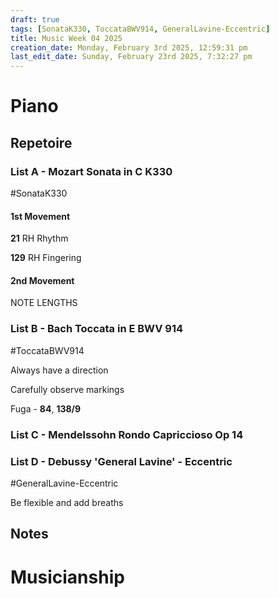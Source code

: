 ```yaml
---
draft: true
tags: [SonataK330, ToccataBWV914, GeneralLavine-Eccentric]
title: Music Week 04 2025
creation_date: Monday, February 3rd 2025, 12:59:31 pm
last_edit_date: Sunday, February 23rd 2025, 7:32:27 pm
---
```


# Piano

## Repetoire

### List A - Mozart Sonata in C K330

#SonataK330

#### 1st Movement

**21** RH Rhythm

**129** RH Fingering

#### 2nd Movement

NOTE LENGTHS

### List B - Bach Toccata in E BWV 914

#ToccataBWV914

Always have a direction

Carefully observe markings

Fuga  - **84**, **138/9**

### List C - Mendelssohn Rondo Capriccioso Op 14

### List D - Debussy 'General Lavine' - Eccentric

#GeneralLavine-Eccentric

Be flexible and add breaths

## Notes

# Musicianship
